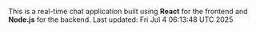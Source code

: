 This is a real-time chat application built using **React** for the frontend and **Node.js** for the backend.
Last updated: Fri Jul  4 06:13:48 UTC 2025
